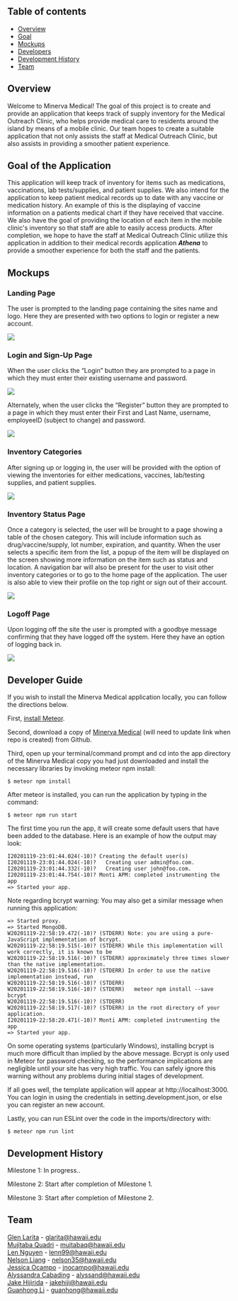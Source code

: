 <!-- Minerva Medical -->

## Table of contents

* [Overview](#overview)
* [Goal](#goal-of-the-application)
* [Mockups](#mockups)
* [Developers](#developer-guide)
* [Development History](#development-history)
* [Team](#team)

## Overview

Welcome to Minerva Medical! The goal of this project is to create and provide an application that keeps track of supply inventory for the Medical Outreach Clinic, who helps provide medical care to residents around the island by means of a mobile clinic. 
Our team hopes to create a suitable application that not only assists the staff at Medical Outreach Clinic, but also assists in providing a smoother patient experience. 

## Goal of the Application

This application will keep track of inventory for items such as medications, vaccinations, lab tests/supplies, and patient supplies. We also intend for the application to keep patient medical records up to date with any vaccine or medication history. An example of this is the displaying of vaccine information on a patients medical chart if they have received that vaccine. We also have the goal of providing the location of each item in the mobile clinic's inventory so that staff are able to easily access products. After completion, we hope to have the staff at Medical Outreach Clinic utilize this application in addition to their medical records application _**Athena**_ to provide a smoother experience for both the staff and the patients. 

## Mockups
### Landing Page
The user is prompted to the landing page containing the sites name and logo. Here they are presented with two options to login or register a new account.

![](images/landing.png)

### Login and Sign-Up Page
When the user clicks the “Login” button they are prompted to a page in which they must enter their existing username and password.

![](images/login.png)

Alternately, when the user clicks the “Register” button they are prompted to a page in which they must enter their First and Last Name, username, employeeID (subject to change) and password.

![](images/register.png)

### Inventory Categories
After signing up or logging in, the user will be provided with the option of viewing the inventories for either medications, vaccines, lab/testing supplies, and  patient supplies.

![](images/Inventories.png)

### Inventory Status Page
Once a category is selected, the user will be brought to a page showing a table of the chosen category. This will include information such as drug/vaccine/supply, lot number, expiration, and quantity. When the user selects a specific item from the list, a popup of the item will be displayed on the screen showing more information on the item such as status and location. A navigation bar will also be present for the user to visit other inventory categories or to go to the home page of the application. The user is also able to view their profile on the top right or sign out of their account.

![](images/InventoryList.png)

### Logoff Page
Upon logging off the site the user is prompted with a goodbye message confirming that they have logged off the system. Here they have an option of logging back in.

![](images/Logout.png)

## Developer Guide
If you wish to install the Minerva Medical application locally, you can follow the directions below. 

First, [install Meteor](https://www.meteor.com/install).

Second, download a copy of [Minerva Medical](https://github.com/minerva-medical) (will need to update link when repo is created) from Github.

Third, open up your terminal/command prompt and cd into the app directory of the Minerva Medical copy you had just downloaded
and install the necessary libraries by invoking meteor npm install:

```
$ meteor npm install
```

After meteor is installed, you can run the application by typing in the command:

```
$ meteor npm run start
```


The first time you run the app, it will create some default users that have been added to the database. Here is an
example of how the output may look:

```
I20201119-23:01:44.024(-10)? Creating the default user(s)
I20201119-23:01:44.024(-10)?   Creating user admin@foo.com.
I20201119-23:01:44.332(-10)?   Creating user john@foo.com.
I20201119-23:01:44.754(-10)? Monti APM: completed instrumenting the app
=> Started your app.
```

Note regarding bcrypt warning: You may also get a similar message when running this application:

```
=> Started proxy.                             
=> Started MongoDB.                           
W20201119-22:58:19.472(-10)? (STDERR) Note: you are using a pure-JavaScript implementation of bcrypt.
W20201119-22:58:19.515(-10)? (STDERR) While this implementation will work correctly, it is known to be
W20201119-22:58:19.516(-10)? (STDERR) approximately three times slower than the native implementation.
W20201119-22:58:19.516(-10)? (STDERR) In order to use the native implementation instead, run
W20201119-22:58:19.516(-10)? (STDERR) 
W20201119-22:58:19.516(-10)? (STDERR)   meteor npm install --save bcrypt
W20201119-22:58:19.516(-10)? (STDERR) 
W20201119-22:58:19.517(-10)? (STDERR) in the root directory of your application.
I20201119-22:58:20.471(-10)? Monti APM: completed instrumenting the app
=> Started your app.
```

On some operating systems (particularly Windows), installing bcrypt is much more difficult than implied by the above
message. Bcrypt is only used in Meteor for password checking, so the performance implications are negligible until your
site has very high traffic. You can safely ignore this warning without any problems during initial stages of
development.

If all goes well, the template application will appear at http://localhost:3000. You can login in using the credentials
in setting.development.json, or else you can register an new account.

Lastly, you can run ESLint over the code in the imports/directory with:

```
$ meteor npm run lint
```

## Development History
Milestone 1: In progress..

Milestone 2: Start after completion of Milestone 1.

Milestone 3: Start after completion of Milestone 2.

## Team

[Glen Larita](https://glarita.github.io/) - glarita@hawaii.edu\
[Mujitaba Quadri](https://mujtaba-a-quadri.github.io) - mujtabaq@hawaii.edu\
[Len Nguyen](https://len-nguyen.github.io) - lenn99@hawaii.edu\
[Nelson Liang](https://nelson-liang.github.io) - nelson35@hawaii.edu\
[Jessica Ocampo](https://jnocampo.github.io) - jnocampo@hawaii.edu\
[Alyssandra Cabading](https://alyssandra-cabading.github.io) - alyssand@hawaii.edu\
[Jake Hijirida](https://jakehiji.github.io) - jakehiji@hawaii.edu\
[Guanhong Li](https://guanhongl.github.io) - guanhong@hawaii.edu

